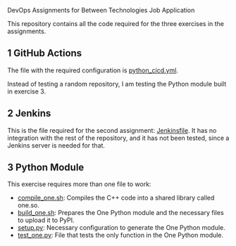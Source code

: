 DevOps Assignments for Between Technologies Job Application

This repository contains all the code required for the three exercises in the assignments.

## 1 GitHub Actions

The file with the required configuration is [python_cicd.yml](https://github.com/Alexgar24/between_assingments/blob/main/.github/workflows/python_cicd.yml).

Instead of testing a random repository, I am testing the Python module built in exercise 3.

## 2 Jenkins

This is the file required for the second assignment: [Jenkinsfile](https://github.com/Alexgar24/between_assingments/blob/main/Jenkinsfile). It has no integration with the rest of the repository, and it has not been tested, since a Jenkins server is needed for that.

## 3 Python Module

This exercise requires more than one file to work:

 - [compile_one.sh](https://github.com/Alexgar24/between_assingments/blob/main/compile_one.sh): Compiles the C++ code into a shared library called one.so.
 - [build_one.sh](https://github.com/Alexgar24/between_assingments/blob/main/build_one.sh): Prepares the One Python module and the necessary files to upload it to PyPI.
 - [setup.py](https://github.com/Alexgar24/between_assingments/blob/main/setup.py): Necessary configuration to generate the One Python module.
 - [test_one.py](https://github.com/Alexgar24/between_assingments/blob/main/test_one.py): File that tests the only function in the One Python module.
